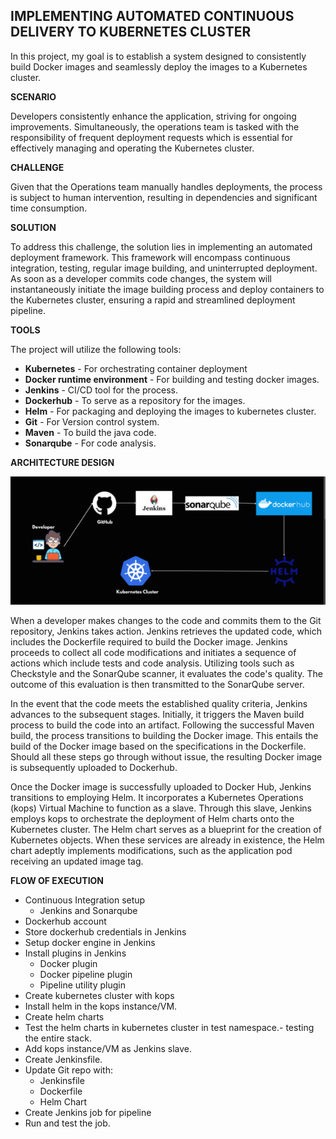 ## __IMPLEMENTING AUTOMATED CONTINUOUS DELIVERY TO KUBERNETES CLUSTER__

In this project, my goal is to establish a system designed to consistently build Docker images and seamlessly deploy the images to a Kubernetes cluster.

__SCENARIO__

Developers consistently enhance the application, striving for ongoing improvements. Simultaneously, the operations team is tasked with the responsibility of frequent deployment requests which is essential for effectively managing and operating the Kubernetes cluster.

__CHALLENGE__

Given that the Operations team manually handles deployments, the process is subject to human intervention, resulting in dependencies and significant time consumption.

__SOLUTION__

To address this challenge, the solution lies in implementing an automated deployment framework. This framework will encompass continuous integration, testing, regular image building, and uninterrupted deployment. As soon as a developer commits code changes, the system will instantaneously initiate the image building process and deploy containers to the Kubernetes cluster, ensuring a rapid and streamlined deployment pipeline.

__TOOLS__

The project will utilize the following tools:

- __Kubernetes__ - For orchestrating container deployment
- __Docker  runtime environment__ - For building and testing docker images.
- __Jenkins__ - CI/CD tool for the process.
- __Dockerhub__ - To serve as a repository for the images.
- __Helm__ - For packaging and deploying the images to kubernetes cluster.
- __Git__ - For Version control system.
- __Maven__ - To build the java code.
- __Sonarqube__ - For code analysis.

__ARCHITECTURE DESIGN__

![](./images/image.PNG)


When a developer makes changes to the code and commits them to the Git repository, Jenkins takes action. Jenkins retrieves the updated code, which includes the Dockerfile required to build the Docker image. Jenkins proceeds to collect all code modifications and initiates a sequence of actions which include tests and code analysis. Utilizing tools such as Checkstyle and the SonarQube scanner, it evaluates the code's quality. The outcome of this evaluation is then transmitted to the SonarQube server.

In the event that the code meets the established quality criteria, Jenkins advances to the subsequent stages. Initially, it triggers the Maven build process to build the code into an artifact. Following the successful Maven build, the process transitions to building the Docker image. This entails the build of the Docker image based on the specifications in the Dockerfile. Should all these steps go through without issue, the resulting Docker image is subsequently uploaded to Dockerhub.

Once the Docker image is successfully uploaded to Docker Hub, Jenkins transitions to employing Helm. It incorporates a Kubernetes Operations (kops) Virtual Machine to function as a slave. Through this slave, Jenkins employs kops to orchestrate the deployment of Helm charts onto the Kubernetes cluster. The Helm chart serves as a blueprint for the creation of Kubernetes objects. When these services are already in existence, the Helm chart adeptly implements modifications, such as the application pod receiving an updated image tag.

__FLOW OF EXECUTION__

- Continuous Integration setup
   - Jenkins and Sonarqube
- Dockerhub account
- Store dockerhub credentials in Jenkins
- Setup docker engine in Jenkins
- Install plugins in Jenkins
   - Docker plugin
   - Docker pipeline plugin
   - Pipeline utility plugin
- Create kubernetes cluster with kops
- Install helm in the kops instance/VM.
- Create helm charts
- Test the helm charts in kubernetes cluster in test namespace.- testing the entire stack.
- Add kops instance/VM as Jenkins slave.
- Create  Jenkinsfile.
- Update Git repo with:
   - Jenkinsfile
   - Dockerfile
   - Helm Chart
- Create Jenkins job for pipeline
- Run and test the job.